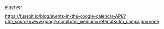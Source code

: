 [# server](https://developer.elgato.com/documentation/stream-deck/sdk/create-your-own-plugin/)

https://fusebit.io/blog/events-in-the-google-calendar-API/?utm_source=www.google.com&utm_medium=referral&utm_campaign=none
